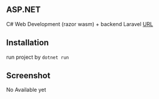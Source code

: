 ## ASP.NET

C# Web Development (razor wasm) + backend Laravel [URL](https://github.com/aldnazr/backend-tokohp)

## Installation

run project by `dotnet run`

## Screenshot

No Available yet

